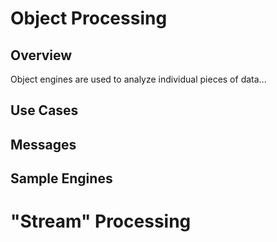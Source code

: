 # Object Processing

<!--TODO: Massage info from this section https://docs.veritone.com/#/engines/guidelines/real-time-engines?id=constructing-an-engine-in-chunk-mode -->

## Overview

Object engines are used to analyze individual pieces of data...

## Use Cases

## Messages

## Sample Engines

# "Stream" Processing
